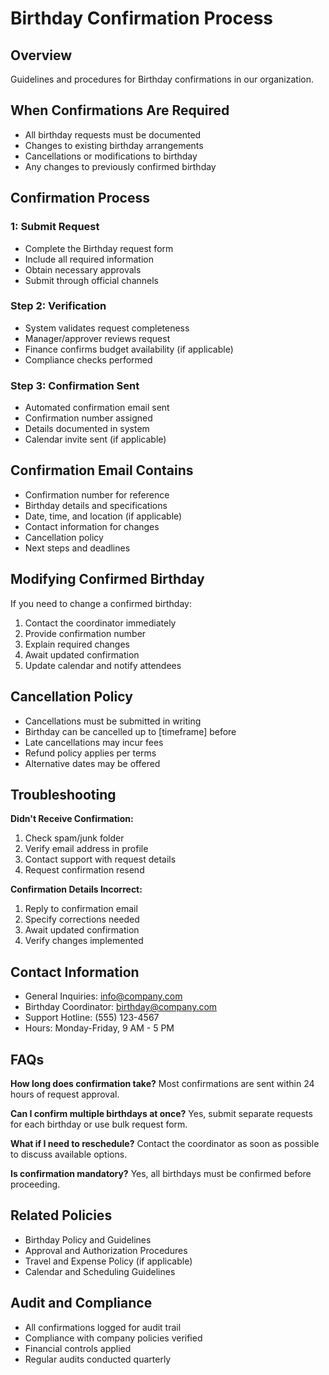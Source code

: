 # Birthday Confirmation Process

## Overview
Guidelines and procedures for Birthday confirmations in our organization.

## When Confirmations Are Required
- All birthday requests must be documented
- Changes to existing birthday arrangements
- Cancellations or modifications to birthday
- Any changes to previously confirmed birthday

## Confirmation Process

###  1: Submit Request
- Complete the Birthday request form
- Include all required information
- Obtain necessary approvals
- Submit through official channels

### Step 2: Verification
- System validates request completeness
- Manager/approver reviews request
- Finance confirms budget availability (if applicable)
- Compliance checks performed

### Step 3: Confirmation Sent
- Automated confirmation email sent
- Confirmation number assigned
- Details documented in system
- Calendar invite sent (if applicable)

## Confirmation Email Contains
- Confirmation number for reference
- Birthday details and specifications
- Date, time, and location (if applicable)
- Contact information for changes
- Cancellation policy
- Next steps and deadlines

## Modifying Confirmed Birthday
If you need to change a confirmed birthday:
1. Contact the coordinator immediately
2. Provide confirmation number
3. Explain required changes
4. Await updated confirmation
5. Update calendar and notify attendees

## Cancellation Policy
- Cancellations must be submitted in writing
- Birthday can be cancelled up to [timeframe] before
- Late cancellations may incur fees
- Refund policy applies per terms
- Alternative dates may be offered

## Troubleshooting

**Didn't Receive Confirmation:**
1. Check spam/junk folder
2. Verify email address in profile
3. Contact support with request details
4. Request confirmation resend

**Confirmation Details Incorrect:**
1. Reply to confirmation email
2. Specify corrections needed
3. Await updated confirmation
4. Verify changes implemented

## Contact Information
- General Inquiries: info@company.com
- Birthday Coordinator: birthday@company.com
- Support Hotline: (555) 123-4567
- Hours: Monday-Friday, 9 AM - 5 PM

## FAQs

**How long does confirmation take?**
Most confirmations are sent within 24 hours of request approval.

**Can I confirm multiple birthdays at once?**
Yes, submit separate requests for each birthday or use bulk request form.

**What if I need to reschedule?**
Contact the coordinator as soon as possible to discuss available options.

**Is confirmation mandatory?**
Yes, all birthdays must be confirmed before proceeding.

## Related Policies
- Birthday Policy and Guidelines
- Approval and Authorization Procedures
- Travel and Expense Policy (if applicable)
- Calendar and Scheduling Guidelines

## Audit and Compliance
- All confirmations logged for audit trail
- Compliance with company policies verified
- Financial controls applied
- Regular audits conducted quarterly

